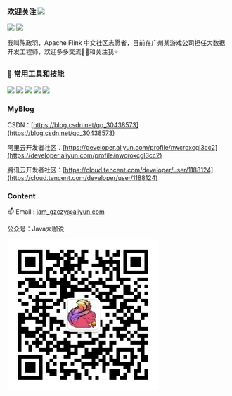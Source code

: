 ### 欢迎关注  <img src="https://raw.githubusercontent.com/MartinHeinz/MartinHeinz/master/wave.gif" width="30px">

<img src="https://github-readme-stats.vercel.app/api?username=czy006&show_icons=true&theme=Gradient" width="450px">

<img src="https://github-readme-stats.vercel.app/api/top-langs/?username=czy006&hide=cssl&langs_count=5" />

我叫陈政羽，Apache Flink 中文社区志愿者，目前在广州某游戏公司担任大数据开发工程师，欢迎多多交流👏🏻和关注我⭐️

###  🔧 常用工具和技能

![](https://img.shields.io/badge/OS-Linux-informational?style=flat&logo=linux&logoColor=white&color=2bbc8a)
![](https://img.shields.io/badge/Editor-IntelliJ_IDEA-informational?style=flat&logo=intellij-idea&logoColor=white&color=2bbc8a)
![](https://img.shields.io/badge/Code-Java-informational?style=flat&logo=java&logoColor=white&color=2bbc8a)
![](https://img.shields.io/badge/Code-Scala-informational?style=flat&logo=scala&logoColor=white&color=2bbc8a)
![](https://img.shields.io/badge/Code-JavaScript-informational?style=flat&logo=javascript&logoColor=white&color=2bbc8a)


### MyBlog

CSDN：[https://blog.csdn.net/qq_30438573](https://blog.csdn.net/qq_30438573)

阿里云开发者社区：[https://developer.aliyun.com/profile/nwcroxcgl3cc2](https://developer.aliyun.com/profile/nwcroxcgl3cc2)

腾讯云开发者社区：[https://cloud.tencent.com/developer/user/1188124](https://cloud.tencent.com/developer/user/1188124)

### Content

📫 Email : jam_gzczy@aliyun.com

公众号：Java大咖说

![bigdata_talk](./img/bigdata_talk.jpg)
